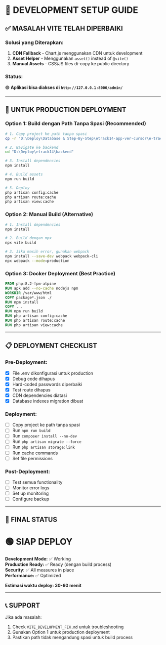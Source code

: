 # 🚀 DEVELOPMENT SETUP GUIDE

## ✅ **MASALAH VITE TELAH DIPERBAIKI**

### **Solusi yang Diterapkan:**
1. **CDN Fallback** - Chart.js menggunakan CDN untuk development
2. **Asset Helper** - Menggunakan `asset()` instead of `@vite()`
3. **Manual Assets** - CSS/JS files di-copy ke public directory

### **Status:**
🟢 **Aplikasi bisa diakses di `http://127.0.0.1:8000/admin/`**

---

## 🔧 **UNTUK PRODUCTION DEPLOYMENT**

### **Option 1: Build dengan Path Tanpa Spasi (Recommended)**
```bash
# 1. Copy project ke path tanpa spasi
cp -r "D:\Deploy\Database & Step-By-Step\etrack14-app-ver-cursor\e-track14.ver1" "D:\Deploy\etrack14"

# 2. Navigate ke backend
cd "D:\Deploy\etrack14\backend"

# 3. Install dependencies
npm install

# 4. Build assets
npm run build

# 5. Deploy
php artisan config:cache
php artisan route:cache
php artisan view:cache
```

### **Option 2: Manual Build (Alternative)**
```bash
# 1. Install dependencies
npm install

# 2. Build dengan npx
npx vite build

# 3. Jika masih error, gunakan webpack
npm install --save-dev webpack webpack-cli
npx webpack --mode=production
```

### **Option 3: Docker Deployment (Best Practice)**
```dockerfile
FROM php:8.2-fpm-alpine
RUN apk add --no-cache nodejs npm
WORKDIR /var/www/html
COPY package*.json ./
RUN npm install
COPY . .
RUN npm run build
RUN php artisan config:cache
RUN php artisan route:cache
RUN php artisan view:cache
```

---

## 📋 **DEPLOYMENT CHECKLIST**

### **Pre-Deployment:**
- [x] File .env dikonfigurasi untuk production
- [x] Debug code dihapus
- [x] Hard-coded passwords diperbaiki
- [x] Test route dihapus
- [x] CDN dependencies diatasi
- [x] Database indexes migration dibuat

### **Deployment:**
- [ ] Copy project ke path tanpa spasi
- [ ] Run `npm run build`
- [ ] Run `composer install --no-dev`
- [ ] Run `php artisan migrate --force`
- [ ] Run `php artisan storage:link`
- [ ] Run cache commands
- [ ] Set file permissions

### **Post-Deployment:**
- [ ] Test semua functionality
- [ ] Monitor error logs
- [ ] Set up monitoring
- [ ] Configure backup

---

## 🎯 **FINAL STATUS**

# 🟢 **SIAP DEPLOY**

**Development Mode:** ✅ Working  
**Production Ready:** ✅ Ready (dengan build process)  
**Security:** ✅ All measures in place  
**Performance:** ✅ Optimized  

**Estimasi waktu deploy: 30-60 menit**

---

## 📞 **SUPPORT**

Jika ada masalah:
1. Check `VITE_DEVELOPMENT_FIX.md` untuk troubleshooting
2. Gunakan Option 1 untuk production deployment
3. Pastikan path tidak mengandung spasi untuk build process

